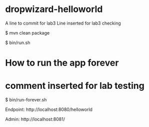 dropwizard-helloworld
=====================
A line to commit for lab3
Line inserted for lab3 checking

$ mvn clean package

$ bin/run.sh 

# How to run the app  forever
# comment inserted for lab testing
$ bin/run-forever.sh

Endpoint: http://localhost:8080/helloworld

Admin: http://localhost:8081/

